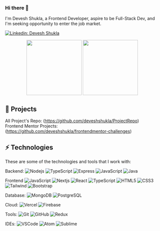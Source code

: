 ### Hi there 👋

I'm Devesh Shukla, a Frontend Developer, aspire to be Full-Stack Dev, and I'm seeking opportunity to enter the job market.

[![Linkedin: Devesh Shukla](https://img.shields.io/badge/-Linkedin-blue?style=flat-square&logo=Linkedin&logoColor=white&link=https://www.linkedin.com/in/adrianoescarabote/)](https://www.linkedin.com/in/devesh-kumar-shukla/)

<div align="center">
  <img height="180em" src="https://github-readme-stats.vercel.app/api?username=deveshshukla&show_icons=true&count_private=true&hide_border=true&title_color=6495ED&icon_color=6495ED&text_color=6495ED&bg_color=0d1117%22%20alt=%22Caio%20Schwab%20github%20stats" /> 
  <img height="180em" src="https://github-readme-stats.vercel.app/api/top-langs/?username=deveshshukla&layout=compact&hide_border=true&title_color=6495ED&text_color=6495ED&bg_color=0d1117" />
</div>

## 🚀 Projects

All Project's Repo: (https://github.com/deveshshukla/ProjectRepo) <br>
Frontend Mentor Projects: (https://github.com/deveshshukla/frontendmentor-challenges) <br>

## ⚡ Technologies

These are some of the technologies and tools that I work with:

Backend:
![Nodejs](https://img.shields.io/badge/-Nodejs-339933?style=flat-square&logo=Node.js&logoColor=white)
![TypeScript](https://img.shields.io/badge/-TypeScript-007ACC?style=flat-square&logo=typescript&logoColor=white)
![Express](https://img.shields.io/badge/-Express-000000?style=flat-square&logo=express&logoColor=white)
![JavaScript](https://img.shields.io/badge/-JavaScript-black?style=flat-square&logo=javascript)
![Java](https://img.shields.io/badge/-Java?style=flat-square&logo=coffeescript&label=Java&labelColor=brown&color=brown)
<!--- ![Spring](https://img.shields.io/badge/-Spring?style=flat-square&logo=spring&label=Spring&labelColor=black&color=black)
![SpringBoot](https://img.shields.io/badge/-SpringBoot?style=flat-square&logo=springboot&label=SpringBoot&labelColor=grey&color=grey) --->

Frontend
![JavaScript](https://img.shields.io/badge/-JavaScript-black?style=flat-square&logo=javascript)
![Nextjs](https://img.shields.io/badge/-Next.js-000000?style=flat-square&logo=next.js&logoColor=white)
![React](https://img.shields.io/badge/-React-61DAFB?style=flat-square&logo=react&logoColor=white)
![TypeScript](https://img.shields.io/badge/-TypeScript-007ACC?style=flat-square&logo=typescript&logoColor=white)
![HTML5](https://img.shields.io/badge/-HTML5-E34F26?style=flat-square&logo=html5&logoColor=white)
![CSS3](https://img.shields.io/badge/-CSS3-1572B6?style=flat-square&logo=css3)
![Tailwind](https://img.shields.io/badge/-Tailwind_CSS-38B2AC?style=flat-square&logo=tailwind-css&logoColor=white)
![Bootstrap](https://img.shields.io/badge/-Bootstrap-563D7C?style=flat-square&logo=bootstrap)

Database:
![MongoDB](https://img.shields.io/badge/-MongoDB-black?style=flat-square&logo=mongodb)
![PostgreSQL](https://img.shields.io/badge/-PostgreSQL?style=flat-square&logo=postgresql&logoColor=white&label=PostgreSQL&labelColor=%23689dc8&color=%23689dc8)

Cloud:
![Vercel](https://img.shields.io/badge/-Vercel-000000?style=flat-square&logo=vercel&logoColor=white)
![Firebase](https://img.shields.io/badge/Firebase-FFCA28?style=flat-square&logo=firebase&logoColor=white)

Tools:
![Git](https://img.shields.io/badge/-Git-black?style=flat-square&logo=git)
![GitHub](https://img.shields.io/badge/-GitHub-181717?style=flat-square&logo=github)
![Redux](https://img.shields.io/badge/-Redux-764ABC?style=flat-square&logo=redux&logoColor=white)

IDEs:
![VSCode](https://img.shields.io/badge/-VSCode-007ACC?style=flat-square&logo=visual-studio-code&logoColor=white)
![Atom](https://img.shields.io/badge/Atom-66595C?style=flat-square&logo=atom&logoColor=white)
![Sublime](https://img.shields.io/badge/Sublime%20Text-FF9800?style=flat-square&logo=sublime-text&logoColor=white)
